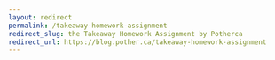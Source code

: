```yaml
---
layout: redirect
permalink: /takeaway-homework-assignment
redirect_slug: the Takeaway Homework Assignment by Potherca
redirect_url: https://blog.pother.ca/takeaway-homework-assignment
---
```

